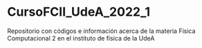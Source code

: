 # CursoFCII_UdeA_2022_1
Repositorio con códigos e información acerca de la materia Física Computacional 2 en el instituto de física de la UdeA
